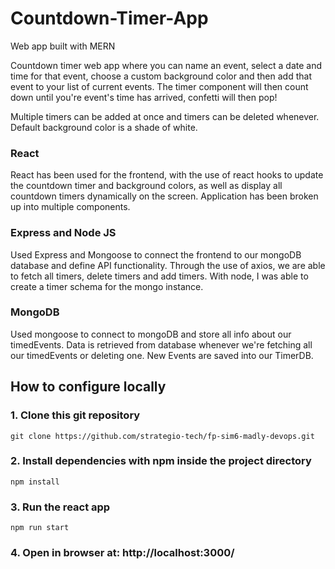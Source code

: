 # Countdown-Timer-App
Web app built with MERN

Countdown timer web app where you can name an event, select a date and time for that event, choose a custom background color and then add that event to your list of current events.
The timer component will then count down until you're event's time has arrived, confetti will then pop!

Multiple timers can be added at once and timers can be deleted whenever. Default background color is a shade of white.


### React 
React has been used for the frontend, with the use of react hooks to update the countdown timer and background colors, as well as display all countdown timers dynamically on the screen.
Application has been broken up into multiple components.

### Express and Node JS 
Used Express and Mongoose to connect the frontend to our mongoDB database and define API functionality. Through the use of axios, we are able to fetch all timers, delete timers and add timers.
With node, I was able to create a timer schema for the mongo instance.

### MongoDB
Used mongoose to connect to mongoDB and store all info about our timedEvents. Data is retrieved from database whenever we're fetching all our timedEvents or deleting one.
New Events are saved into our TimerDB.

## How to configure locally
### 1. Clone this git repository 
 ```
 git clone https://github.com/strategio-tech/fp-sim6-madly-devops.git
 ```
### 2. Install dependencies with npm inside the project directory
 ```
 npm install
 ```
### 3. Run the react app
 ```
 npm run start
 ```
### 4. Open in browser at: http://localhost:3000/

